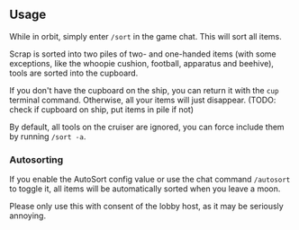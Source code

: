## Usage

While in orbit, simply enter `/sort` in the game chat. This will sort all items.

Scrap is sorted into two piles of two- and one-handed items (with some exceptions, like the whoopie cushion, football, apparatus and beehive), tools are sorted into the cupboard.

If you don't have the cupboard on the ship, you can return it with the `cup` terminal command. Otherwise, all your items will just disappear. (TODO: check if cupboard on ship, put items in pile if not)

By default, all tools on the cruiser are ignored, you can force include them by running `/sort -a`.

### Autosorting

If you enable the AutoSort config value or use the chat command `/autosort` to toggle it,
all items will be automatically sorted when you leave a moon.

Please only use this with consent of the lobby host, as it may be seriously annoying.